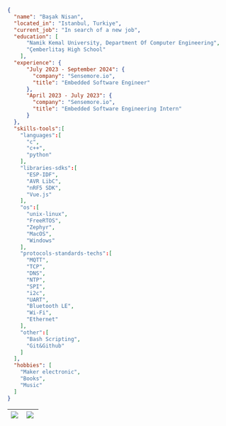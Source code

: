 ```json
{
  "name": "Başak Nisan",
  "located_in": "Istanbul, Turkiye",
  "current_job": "In search of a new job",
  "education": [
      "Namik Kemal University, Department Of Computer Engineering",
      "Çemberlitaş High School"
    ],
  "experience": {
      "July 2023 - September 2024": {
        "company": "Sensemore.io",
        "title": "Embedded Software Engineer"
      },
      "April 2023 - July 2023": {
        "company": "Sensemore.io",
        "title": "Embedded Software Engineering Intern"
      }
  },
  "skills-tools":[
    "languages":[
      "c",
      "c++",
      "python"
    ],
    "libraries-sdks":[
      "ESP-IDF",
      "AVR LibC",
      "nRF5 SDK",
      "Vue.js"
    ],
    "os":[
      "unix-linux",
      "FreeRTOS",
      "Zephyr",
      "MacOS",
      "Windows"
    ],
    "protocols-standards-techs":[
      "MQTT",
      "TCP",
      "DNS",
      "NTP",
      "SPI",
      "i2c",
      "UART",
      "Bluetooth LE",
      "Wi-Fi",
      "Ethernet"
    ],
    "other":[
      "Bash Scripting",
      "Git&Github"
    ]
  ],
  "hobbies": [
    "Maker electronic",
    "Books",
    "Music"
  ]
}
```

| <img align="left" src="https://github-readme-stats.vercel.app/api?username=Mona-Roza&count_private=true&show_icons=true&hide=contribs,prs" /> | <img align="left" src="https://github-readme-stats.vercel.app/api/top-langs/?username=Mona-Roza&layout=compact" /> |
|---|---|
